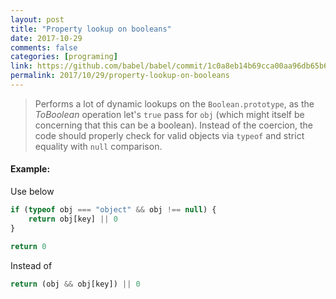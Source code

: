 ```yaml
---
layout: post
title: "Property lookup on booleans"
date: 2017-10-29
comments: false
categories: [programing]
link: https://github.com/babel/babel/commit/1c0a8eb14b69cca00aa96db65b69d0848013c680
permalink: 2017/10/29/property-lookup-on-booleans
---
```


> Performs a lot of dynamic lookups on the `Boolean.prototype`, as the *ToBoolean* operation let's `true` pass for `obj` (which might itself be concerning that this can be a boolean). Instead of the coercion, the code should properly check for valid objects via `typeof` and strict equality with `null` comparison.

#### Example:

Use below

```js
if (typeof obj === "object" && obj !== null) {
    return obj[key] || 0
}

return 0
 ```
Instead of
```js
return (obj && obj[key]) || 0
```
